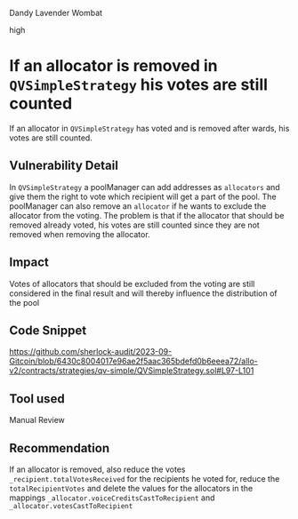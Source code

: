 Dandy Lavender Wombat

high

# If an allocator is removed in `QVSimpleStrategy` his votes are still counted
If an allocator in `QVSimpleStrategy` has voted and is removed after wards, his votes are still counted.


## Vulnerability Detail

In `QVSimpleStrategy` a poolManager can add addresses as `allocators` and give them the right to vote which recipient will get a part of the pool. The poolManager can also remove an `allocator` if he wants to exclude the allocator from the voting. The problem is that if the allocator that should be removed already voted, his votes are still counted since they are not removed when removing the allocator.   

## Impact

Votes of allocators that should be excluded from the voting are still considered in the final result and will thereby influence the distribution of the pool

## Code Snippet

https://github.com/sherlock-audit/2023-09-Gitcoin/blob/6430c8004017e96ae2f5aac365bdefd0b6eeea72/allo-v2/contracts/strategies/qv-simple/QVSimpleStrategy.sol#L97-L101

## Tool used

Manual Review

## Recommendation

If an allocator is removed, also reduce the votes `_recipient.totalVotesReceived` for the recipients he voted for, reduce the `totalRecipientVotes` and delete the values for the allocators in the mappings `_allocator.voiceCreditsCastToRecipient` and `_allocator.votesCastToRecipient` 